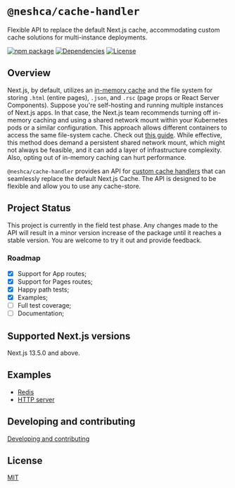 # `@neshca/cache-handler`

Flexible API to replace the default Next.js cache, accommodating custom cache solutions for multi-instance deployments.

[![npm package](https://img.shields.io/npm/v/@neshca/cache-handler/latest.svg)](https://www.npmjs.com/package/@neshca/cache-handler)
[![Dependencies](https://img.shields.io/npm/dm/@neshca/cache-handler)](https://www.npmjs.com/package/@neshca/cache-handler)
[![License](https://img.shields.io/npm/l/express.svg)](https://github.com/caching-tools/next-shared-cache/blob/canary/packages/cache-handler/LICENSE)

## Overview

Next.js, by default, utilizes an [in-memory cache](https://nextjs.org/blog/next-13-2#nextjs-cache-when-self-hosted) and the file system for storing `.html` (entire pages), `.json`, and `.rsc` (page props or React Server Components). Suppose you're self-hosting and running multiple instances of Next.js apps. In that case, the Next.js team recommends turning off in-memory caching and using a shared network mount within your Kubernetes pods or a similar configuration. This approach allows different containers to access the same file-system cache. Check out [this guide](https://nextjs.org/docs/pages/building-your-application/data-fetching/incremental-static-regeneration#self-hosting-isr). While effective, this method does demand a persistent shared network mount, which might not always be feasible, and it can add a layer of infrastructure complexity. Also, opting out of in-memory caching can hurt performance.

`@neshca/cache-handler` provides an API for [custom cache handlers](https://nextjs.org/docs/app/api-reference/next-config-js/incrementalCacheHandlerPath) that can seamlessly replace the default Next.js Cache. The API is designed to be flexible and allow you to use any cache-store.

## Project Status

This project is currently in the field test phase. Any changes made to the API will result in a minor version increase of the package until it reaches a stable version. You are welcome to try it out and provide feedback.

### Roadmap

-   [x] Support for App routes;
-   [x] Support for Pages routes;
-   [x] Happy path tests;
-   [x] Examples;
-   [ ] Full test coverage;
-   [ ] Documentation;

## Supported Next.js versions

Next.js 13.5.0 and above.

## Examples

-   [Redis](../../docs/examples/use-with-redis.md)
-   [HTTP server](../../docs/examples/use-with-http-server.md)

## Developing and contributing

[Developing and contributing](../../docs/contributing/cache-handler.md)

## License

[MIT](./LICENSE)

